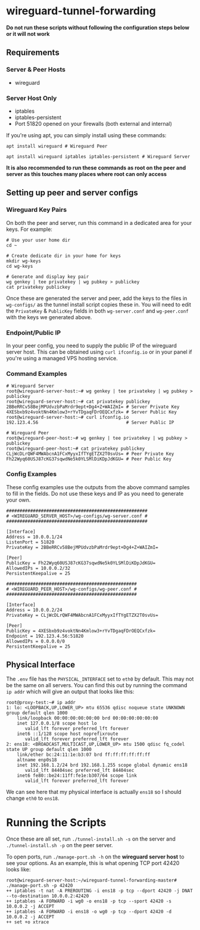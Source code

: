 # wireguard-tunnel-forwarding
**Do not run these scripts without following the configuration steps below or it will not work**
## Requirements
### Server & Peer Hosts
- wireguard
### Server Host Only
- iptables
- iptables-persistent
- Port 51820 opened on your firewalls (both external and internal)

If you're using apt, you can simply install using these commands:
```
apt install wireguard # Wireguard Peer

apt install wireguard iptables iptables-persistent # Wireguard Server
```

**It is also recommended to run these commands as root on the peer and server as this touches many places where root can only access**

## Setting up peer and server configs
### Wireguard Key Pairs
On both the peer and server, run this command in a dedicated area for your keys. For example:
```
# Use your user home dir
cd ~

# Create dedicate dir in your home for keys
mkdir wg-keys
cd wg-keys

# Generate and display key pair 
wg genkey | tee privatekey | wg pubkey > publickey
cat privatekey publickey
```

Once these are generated the server and peer, add the keys to the files in `wg-configs/` as the tunnel install script copies these in. You will need to edit the `PrivateKey` & `PublicKey` fields in both `wg-server.conf` and `wg-peer.conf` with the keys we generated above. 

### Endpoint/Public IP
In your peer config, you need to supply the public IP of the wireguard server host. This can be obtained using `curl ifconfig.io` or in your panel if you're using a managed VPS hosting service.

### Command Examples
```
# Wireguard Server
root@wireguard-server-host:~# wg genkey | tee privatekey | wg pubkey > publickey
root@wireguard-server-host:~# cat privatekey publickey
2BBeRRCv58BejMPUdvzbPaMrdr9ept+Dg4+Z+WAIZmI= # Server Private Key
4XESbxb9z4voktNn4Kmlow3+rYvTDgaqFDrOEQCxfzk= # Server Public Key
root@wireguard-server-host:~# curl ifconfig.io
192.123.4.56                                 # Server Public IP

# Wireguard Peer
root@wireguard-peer-host:~# wg genkey | tee privatekey | wg pubkey > publickey
root@wireguard-peer-host:~# cat privatekey publickey
CLjWcDLrQWF4MWAbcnA1FCxMyyxIfTYgETZX2T0svUs= # Peer Private Key
Fh22Wyq60USJ87cKG37sqwdNe5k0YLSMlDiKDpJdKGU= # Peer Public Key
```

### Config Examples
These config examples use the outputs from the above command samples to fill in the fields. Do not use these keys and IP as you need to generate your own.

```
#####################################################
# <WIREGUARD_SERVER_HOST>/wg-configs/wg-server.conf #
#####################################################

[Interface]
Address = 10.0.0.1/24
ListenPort = 51820
PrivateKey = 2BBeRRCv58BejMPUdvzbPaMrdr9ept+Dg4+Z+WAIZmI=

[Peer]
PublicKey = Fh22Wyq60USJ87cKG37sqwdNe5k0YLSMlDiKDpJdKGU=
AllowedIPs = 10.0.0.2/32
PersistentKeepalive = 25

#################################################
# <WIREGUARD_PEER_HOST>/wg-configs/wg-peer.conf #
#################################################

[Interface]
Address = 10.0.0.2/24
PrivateKey = CLjWcDLrQWF4MWAbcnA1FCxMyyxIfTYgETZX2T0svUs=

[Peer]
PublicKey = 4XESbxb9z4voktNn4Kmlow3+rYvTDgaqFDrOEQCxfzk=
Endpoint = 192.123.4.56:51820
AllowedIPs = 0.0.0.0/0
PersistentKeepalive = 25
```

## Physical Interface
The `.env` file has the `PHYSICAL_INTERFACE` set to `eth0` by default. This may not be the same on all servers. You can find this out by running the command `ip addr` which will give an output that looks like this:

```
root@proxy-test:~# ip addr
1: lo: <LOOPBACK,UP,LOWER_UP> mtu 65536 qdisc noqueue state UNKNOWN group default qlen 1000
    link/loopback 00:00:00:00:00:00 brd 00:00:00:00:00:00
    inet 127.0.0.1/8 scope host lo
       valid_lft forever preferred_lft forever
    inet6 ::1/128 scope host noprefixroute
       valid_lft forever preferred_lft forever
2: ens18: <BROADCAST,MULTICAST,UP,LOWER_UP> mtu 1500 qdisc fq_codel state UP group default qlen 1000
    link/ether bc:24:11:1e:b3:07 brd ff:ff:ff:ff:ff:ff
    altname enp0s18
    inet 192.168.1.2/24 brd 192.168.1.255 scope global dynamic ens18
       valid_lft 84404sec preferred_lft 84404sec
    inet6 fe80::be24:11ff:fe1e:b307/64 scope link
       valid_lft forever preferred_lft forever
```

We can see here that my physical interface is actually `ens18` so I should change `eth0` to `ens18`.

# Running the Scripts
Once these are all set, run `./tunnel-install.sh -s` on the server and `./tunnel-install.sh -p` on the peer server. 

To open ports, run `./manage-port.sh -h` on the **wireguard server host** to see your options. As an example, this is what opening TCP port 42420 looks like:

```
root@wireguard-server-host:~/wireguard-tunnel-forwarding-master# ./manage-port.sh -p 42420
++ iptables -t nat -A PREROUTING -i ens18 -p tcp --dport 42420 -j DNAT --to-destination 10.0.0.2:42420
++ iptables -A FORWARD -i wg0 -o ens18 -p tcp --sport 42420 -s 10.0.0.2 -j ACCEPT
++ iptables -A FORWARD -i ens18 -o wg0 -p tcp --dport 42420 -d 10.0.0.2 -j ACCEPT
++ set +o xtrace
```
